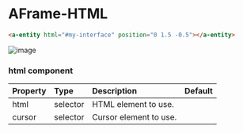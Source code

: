 # AFrame-HTML

```html
<a-entity html="#my-interface" position="0 1.5 -0.5"></a-entity>
```

![image](https://user-images.githubusercontent.com/4225330/167301172-50270499-ac85-4b14-a25e-f82454b19cb0.png)

<!--DOCS-->
### html component

| Property | Type     | Description            | Default |
| :------- | :------- | :--------------------- | :------ |
| html     | selector | HTML element to use.   |         |
| cursor   | selector | Cursor element to use. |         |

<!--DOCS_END-->
